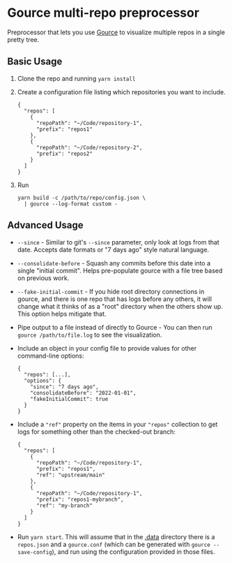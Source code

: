# Gource multi-repo preprocessor

Preprocessor that lets you use [Gource](https://github.com/acaudwell/Gource) to visualize multiple repos in a single pretty tree.

## Basic Usage

1.  Clone the repo and running `yarn install`
2.  Create a configuration file listing which repositories you want to include.

        {
          "repos": [
            {
              "repoPath": "~/Code/repository-1",
              "prefix": "repos1"
            },
            {
              "repoPath": "~/Code/repository-2",
              "prefix": "repos2"
            }
          ]
        }

3.  Run

        yarn build -c /path/to/repo/config.json \
          | gource --log-format custom -

## Advanced Usage

- `--since` - Similar to git's `--since` parameter, only look at logs from that date. Accepts date formats or "7 days ago" style natural language.
- `--consolidate-before` - Squash any commits before this date into a single "initial commit". Helps pre-populate gource with a file tree based on previous work.
- `--fake-initial-commit` - If you hide root directory connections in gource, and there is one repo that has logs before any others, it will change what it thinks of as a "root" directory when the others show up. This option helps mitigate that.
- Pipe output to a file instead of directly to Gource - You can then run `gource /path/to/file.log` to see the visualization.
- Include an object in your config file to provide values for other command-line options:

      {
        "repos": [...],
        "options": {
          "since": "7 days ago",
          "consolidateBefore": "2022-01-01",
          "fakeInitialCommit": true
        }
      }

- Include a `"ref"` property on the items in your `"repos"` collection to get logs for something other than the checked-out branch:

      {
        "repos": [
          {
            "repoPath": "~/Code/repository-1",
            "prefix": "repos1",
            "ref": "upstream/main"
          },
          {
            "repoPath": "~/Code/repository-1",
            "prefix": "repos1-mybranch",
            "ref": "my-branch"
          }
        ]
      }

- Run `yarn start`. This will assume that in the [.data](.data) directory there is a `repos.json` and a `gource.conf` (which can be generated with `gource --save-config`), and run using the configuration provided in those files.
